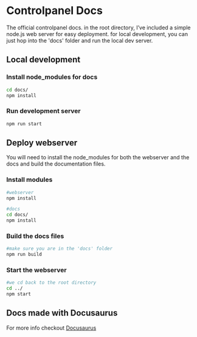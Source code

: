 # Controlpanel Docs
The official controlpanel docs. in the root directory, I’ve included a simple node.js web server for easy deployment. for local development, you can just hop into the 'docs' folder and run the local dev server.

## Local development
### Install node_modules for docs
```bash
cd docs/
npm install
```

### Run development server
```bash
npm run start
```

## Deploy webserver
You will need to install the node_modules for both the webserver and the docs and build the documentation files.

### Install modules
```bash
#webserver
npm install

#docs
cd docs/
npm install
```

### Build the docs files
```bash
#make sure you are in the 'docs' folder
npm run build
```

### Start the webserver
```bash
#we cd back to the root directory
cd ../
npm start
```

## Docs made with Docusaurus
For more info checkout [Docusaurus](https://docusaurus.io/ "Docusaurus")


